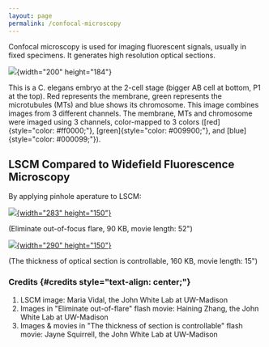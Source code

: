 ```yaml
---
layout: page
permalink: /confocal-microscopy
---
```

Confocal microscopy is used for imaging fluorescent signals, usually in
fixed specimens. It generates high resolution optical sections.

![](/files/worm/confocalMaria.jpg){width="200" height="184"}

This is a C. elegans embryo at the 2-cell stage (bigger AB cell at
bottom, P1 at the top). Red represents the membrane, green represents
the microtubules (MTs) and blue shows its chromosome. This image
combines images from 3 different channels. The membrane, MTs and
chromosome were imaged using 3 channels, color-mapped to 3 colors
([red]{style="color: #ff0000;"}, [green]{style="color: #009900;"}, and
[blue]{style="color: #000099;"}).

LSCM Compared to Widefield Fluorescence Microscopy
--------------------------------------------------

By applying pinhole aperature to LSCM:

[![](/files/worm/ConfocalOutofFocus.jpg){width="283"
height="150"}](/files/worm/ConfocalI.swf)

(Eliminate out-of-focus flare, 90 KB, movie length: 52\")

[![](/files/worm/ConfocalSection.jpg){width="290"
height="150"}](/files/worm/ConfocalPinholeII.swf)

(The thickness of optical section is controllable, 160 KB, movie length:
15\")

### Credits {#credits style="text-align: center;"}

1.  LSCM image: Maria Vidal, the John White Lab at UW-Madison
2.  Images in \"Eliminate out-of-flare\" flash movie: Haining Zhang, the
    John White Lab at UW-Madison
3.  Images & movies in \"The thickness of section is controllable\"
    flash movie: Jayne Squirrell, the John White Lab at UW-Madison
